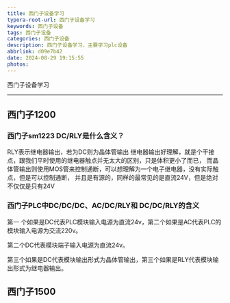 ```yaml
---
title: 西门子设备学习
typora-root-url: 西门子设备学习
keywords: 西门子设备
tags: 西门子设备
categories: 西门子设备
description: 西门子设备学习，主要学习plc设备
abbrlink: d09e7b42
date: 2024-08-29 19:15:55
photos:
---
```


西门子设备学习

<!--more-->

------

## 西门子1200

### 西门子sm1223 DC/RLY是什么含义？

RLY表示继电器输出，若为DC则为晶体管输出
继电器输出好理解，就是个干接点，跟我们平时使用的继电器触点并无太大的区别，只是体积更小了而已，
而晶体管输出则使用MOS管来控制通断，可以想理解为一个电子继电器，没有实际触点，但是可以控制通断，
并且是有源的，同样的最常见的是直流24V，但是绝对不仅仅是只有24V

### 西门子PLC中DC/DC/DC、AC/DC/RLY和 DC/DC/RLY的含义

第一 个如果是DC代表PLC模块输入电源为直流24v，第二个如果是AC代表PLC的模块输入电源为交流220v。

第二个DC代表模块端子输入电源为直流24v。

第三个如果是DC代表模块输出形式为晶体管输出，第三个如果是RLY代表模块输出形式为继电器输出。



## 西门子1500

